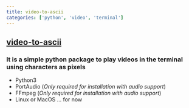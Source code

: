 ```yaml
---
title: video-to-ascii
categories: ['python', 'video', 'terminal']
---
```

## [video-to-ascii](https://github.com/joelibaceta/video-to-ascii)

### It is a simple python package to play videos in the terminal using characters as pixels


- Python3
- PortAudio (_Only required for installation with audio support_)
- FFmpeg (_Only required for installation with audio support_)
- Linux or MacOS ... for now
